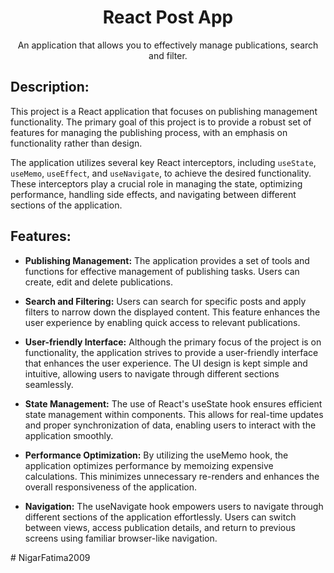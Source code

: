 <h1 align="center">React Post App</h1>

<p align="center">An application that allows you to effectively manage publications, search and filter.</p>

## Description:

This project is a React application that focuses on publishing management functionality. The primary goal of this project is to provide a robust set of features for managing the publishing process, with an emphasis on functionality rather than design.

The application utilizes several key React interceptors, including `useState`, `useMemo`, `useEffect`, and `useNavigate`, to achieve the desired functionality. These interceptors play a crucial role in managing the state, optimizing performance, handling side effects, and navigating between different sections of the application.

## Features:

- **Publishing Management:** The application provides a set of tools and functions for effective management of publishing tasks. Users can create, edit and delete publications.

- **Search and Filtering:** Users can search for specific posts and apply filters to narrow down the displayed content. This feature enhances the user experience by enabling quick access to relevant publications.

- **User-friendly Interface:** Although the primary focus of the project is on functionality, the application strives to provide a user-friendly interface that enhances the user experience. The UI design is kept simple and intuitive, allowing users to navigate through different sections seamlessly.

- **State Management:** The use of React's useState hook ensures efficient state management within components. This allows for real-time updates and proper synchronization of data, enabling users to interact with the application smoothly.

- **Performance Optimization:** By utilizing the useMemo hook, the application optimizes performance by memoizing expensive calculations. This minimizes unnecessary re-renders and enhances the overall responsiveness of the application.

- **Navigation:** The useNavigate hook empowers users to navigate through different sections of the application effortlessly. Users can switch between views, access publication details, and return to previous screens using familiar browser-like navigation.

#   N i g a r F a t i m a 2 0 0 9  
 